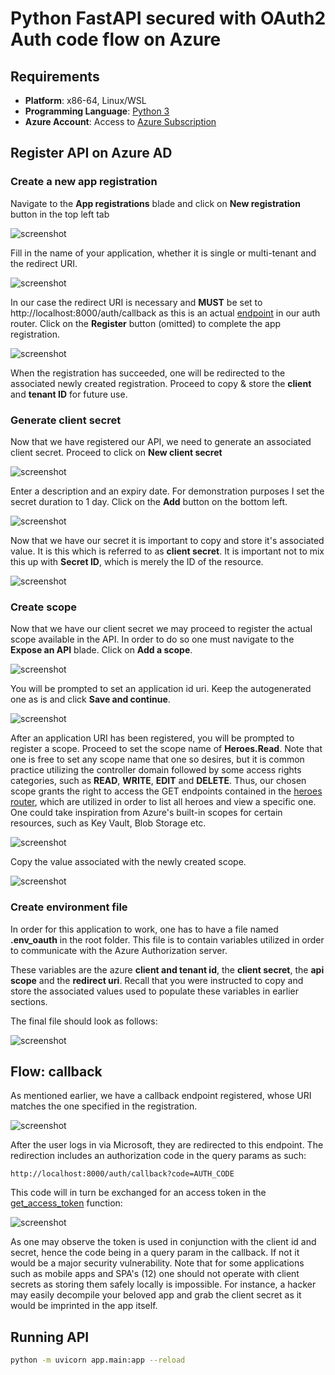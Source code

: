 # Python FastAPI secured with OAuth2 Auth code flow on Azure 

## Requirements

- **Platform**: x86-64, Linux/WSL
- **Programming Language**: [Python 3](https://www.python.org/downloads/)
- **Azure Account**: Access to [Azure Subscription](https://azure.microsoft.com/en-us/pricing/purchase-options/azure-account)


## Register API on Azure AD

### Create a new app registration

Navigate to the **App registrations** blade and click on **New registration** button in the top left tab

![screenshot](images/azuread_app_registrations.png)

Fill in the name of your application, whether it is single or multi-tenant and the redirect URI.

![screenshot](images/azuread_new_app_registration.png)

In our case the redirect URI is necessary and **MUST** be set to 
http://localhost:8000/auth/callback as this is an actual [endpoint](app/routers/auth.py) in our auth router. Click on the **Register** button (omitted) to complete the app registration.


![screenshot](images/azuread_hvalfangst_app_registration.png)

When the registration has succeeded, one will be redirected to the associated newly created registration. Proceed to copy & store the **client** and **tenant ID** for future use. 

### Generate client secret

Now that we have registered our API, we need to generate an associated client secret. Proceed to click on **New client secret**

![screenshot](images/client_secret.png)

Enter a description and an expiry date. For demonstration purposes I set the secret duration to 1 day. Click on the **Add** button on the bottom left.

![screenshot](images/add_secret.png)

Now that we have our secret it is important to copy and store it's associated value. It is this which is referred to as **client secret**. It is important not to mix this up with **Secret ID**, which is merely the ID of the resource.

![screenshot](images/hvalfangst_api_secret.png)

### Create scope

Now that we have our client secret we may proceed to register the actual scope available in the API. In order to do so one must navigate to the **Expose an API** blade. Click on **Add a scope**.

![screenshot](images/expose_api.png)

You will be prompted to set an application id uri. Keep the autogenerated one as is and click **Save and continue**.

![screenshot](images/application_id_uri.png)

After an application URI has been registered, you will be prompted to register a scope.  Proceed to set the scope name of **Heroes.Read**. Note that one is free to
set any scope name that one so desires, but it is common practice utilizing the controller domain followed by some access rights categories, such as **READ**, **WRITE**, **EDIT** and **DELETE**. Thus, 
our chosen scope grants the right to access the GET endpoints contained in the [heroes router](app/routers/heroes.py), which are utilized in order to list all heroes and view a specific one.
One could take inspiration from Azure's built-in scopes for certain resources, such as Key Vault, Blob Storage etc.

![screenshot](images/heroes_read_scope.png)

Copy the value associated with the newly created scope.

![screenshot](images/heroes_read_scope_created.png)

### Create environment file

In order for this application to work, one has to have a file named **.env_oauth** in the root folder.
This file is to contain variables utilized in order to communicate with the Azure Authorization server.

These variables are the azure **client and tenant id**, the **client secret**, the **api scope** and the **redirect uri**. Recall that you were instructed to copy and store
the associated values used to populate these variables in earlier sections.

The final file should look as follows:


![screenshot](images/oauth_env.png)

## Flow: callback

As mentioned earlier, we have a callback endpoint registered, whose URI matches the one specified in the registration.

![screenshot](images/callback_endpoint.png)

After the user logs in via Microsoft, they are redirected to this endpoint. The redirection includes an authorization code in the query params as such:

```http request
http://localhost:8000/auth/callback?code=AUTH_CODE
```

This code will in turn be exchanged for an access token in the [get_access_token](app/services/auth_service.py) function:

![screenshot](images/get_access_token.png)

As one may observe the token is used in conjunction with the client id and secret, hence the code being in a query param in the callback. If not it would be a major security vulnerability.
Note that for some applications such as mobile apps and SPA's (12) one should not operate with client secrets as storing them safely locally is impossible. For instance, a hacker may easily decompile
your beloved app and grab the client secret as it would be imprinted in the app itself.



## Running API
```bash
python -m uvicorn app.main:app --reload
```
